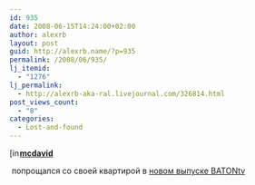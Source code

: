 ```yaml
---
id: 935
date: 2008-06-15T14:24:00+02:00
author: alexrb
layout: post
guid: http://alexrb.name/?p=935
permalink: /2008/06/935/
lj_itemid:
  - "1276"
lj_permalink:
  - http://alexrb-aka-ral.livejournal.com/326814.html
post_views_count:
  - "8"
categories:
  - Lost-and-found
---
```

<div class="ljuser">
  <a href="http://mcdavid.livejournal.com/profile"><img width="17" height="17" src="http://p-stat.livejournal.com/img/userinfo.gif" alt="[info]" style="border: 0pt none ; vertical-align: bottom; padding-right: 1px;" /></a><a href="http://mcdavid.livejournal.com/"><b>mcdavid</b></a>
</div>

&nbsp;попрощался со своей квартирой в [новом выпуске BATONtv](http://baton.rpod.ru)